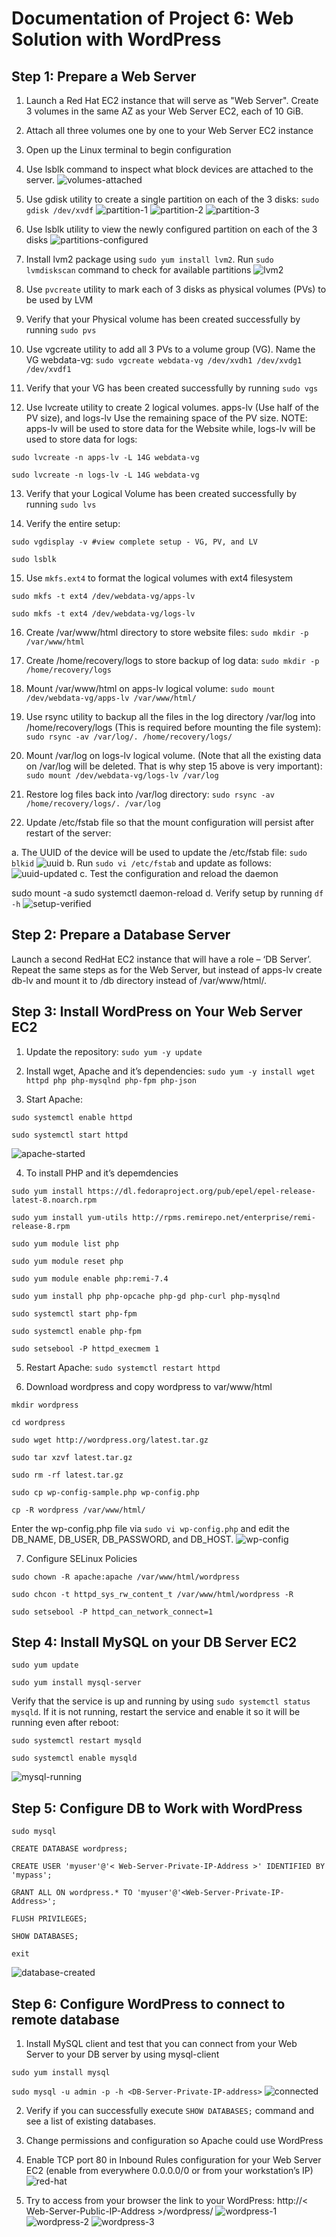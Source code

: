 # Documentation of Project 6: Web Solution with WordPress

## Step 1: Prepare a Web Server

1. Launch a Red Hat EC2 instance that will serve as "Web Server". Create 3 volumes in the same AZ as your Web Server EC2, each of 10 GiB.

2. Attach all three volumes one by one to your Web Server EC2 instance

3. Open up the Linux terminal to begin configuration

4. Use lsblk command to inspect what block devices are attached to the server.
![volumes-attached](./images/volumes-attached.PNG)

5. Use gdisk utility to create a single partition on each of the 3 disks: `sudo gdisk /dev/xvdf`
![partition-1](./images/partition-1.PNG)
![partition-2](./images/partition-2.PNG)
![partition-3](./images/partition-3.PNG)

6. Use lsblk utility to view the newly configured partition on each of the 3 disks
![partitions-configured](./images/partitions-configured.PNG)

7. Install lvm2 package using `sudo yum install lvm2`. Run `sudo lvmdiskscan` command to check for available partitions
![lvm2](./images/lvm2.PNG)

8. Use `pvcreate` utility to mark each of 3 disks as physical volumes (PVs) to be used by LVM

9. Verify that your Physical volume has been created successfully by running `sudo pvs`

10. Use vgcreate utility to add all 3 PVs to a volume group (VG). Name the VG webdata-vg: `sudo vgcreate webdata-vg /dev/xvdh1 /dev/xvdg1 /dev/xvdf1`

11. Verify that your VG has been created successfully by running `sudo vgs`

12. Use lvcreate utility to create 2 logical volumes. apps-lv (Use half of the PV size), and logs-lv Use the remaining space of the PV size. NOTE: apps-lv will be used to store data for the Website while, logs-lv will be used to store data for logs:

`sudo lvcreate -n apps-lv -L 14G webdata-vg`

`sudo lvcreate -n logs-lv -L 14G webdata-vg`

13. Verify that your Logical Volume has been created successfully by running `sudo lvs`

14. Verify the entire setup:

`sudo vgdisplay -v #view complete setup - VG, PV, and LV`

`sudo lsblk`

15. Use `mkfs.ext4` to format the logical volumes with ext4 filesystem

`sudo mkfs -t ext4 /dev/webdata-vg/apps-lv`

`sudo mkfs -t ext4 /dev/webdata-vg/logs-lv`

16. Create /var/www/html directory to store website files: `sudo mkdir -p /var/www/html`

17. Create /home/recovery/logs to store backup of log data: `sudo mkdir -p /home/recovery/logs`

18. Mount /var/www/html on apps-lv logical volume: `sudo mount /dev/webdata-vg/apps-lv /var/www/html/`

19. Use rsync utility to backup all the files in the log directory /var/log into /home/recovery/logs (This is required before mounting the file system): `sudo rsync -av /var/log/. /home/recovery/logs/`

20. Mount /var/log on logs-lv logical volume. (Note that all the existing data on /var/log will be deleted. That is why step 15 above is very
important): `sudo mount /dev/webdata-vg/logs-lv /var/log`

21. Restore log files back into /var/log directory: `sudo rsync -av /home/recovery/logs/. /var/log`

22. Update /etc/fstab file so that the mount configuration will persist after restart of the server:

a. The UUID of the device will be used to update the /etc/fstab file: `sudo blkid`
![uuid](./images/uuid.PNG)
b. Run `sudo vi /etc/fstab` and update as follows:
![uuid-updated](./images/uuid-updated.PNG)
c. Test the configuration and reload the daemon

 sudo mount -a
 sudo systemctl daemon-reload
d. Verify setup by running `df -h`
![setup-verified](./images/setup-verified.PNG)

## Step 2: Prepare a Database Server
Launch a second RedHat EC2 instance that will have a role – ‘DB Server’. Repeat the same steps as for the Web Server, but instead of apps-lv create db-lv and mount it to /db directory instead of /var/www/html/.

## Step 3: Install WordPress on Your Web Server EC2
1. Update the repository: `sudo yum -y update`

2. Install wget, Apache and it’s dependencies: `sudo yum -y install wget httpd php php-mysqlnd php-fpm php-json`

3. Start Apache: 

`sudo systemctl enable httpd`

`sudo systemctl start httpd`

![apache-started](./images/apache-started.PNG)


4. To install PHP and it’s depemdencies

`sudo yum install https://dl.fedoraproject.org/pub/epel/epel-release-latest-8.noarch.rpm`

`sudo yum install yum-utils http://rpms.remirepo.net/enterprise/remi-release-8.rpm`

`sudo yum module list php`

`sudo yum module reset php`

`sudo yum module enable php:remi-7.4`

`sudo yum install php php-opcache php-gd php-curl php-mysqlnd`

`sudo systemctl start php-fpm`

`sudo systemctl enable php-fpm`

`sudo setsebool -P httpd_execmem 1`

5. Restart Apache: `sudo systemctl restart httpd`

6. Download wordpress and copy wordpress to var/www/html

`mkdir wordpress`
 
`cd wordpress`

`sudo wget http://wordpress.org/latest.tar.gz`

`sudo tar xzvf latest.tar.gz`

`sudo rm -rf latest.tar.gz`

`sudo cp wp-config-sample.php wp-config.php`

`cp -R wordpress /var/www/html/`

Enter the wp-config.php file via `sudo vi wp-config.php` and edit the DB_NAME, DB_USER, DB_PASSWORD, and DB_HOST.
![wp-config](./images/wp-config.PNG)

7. Configure SELinux Policies

`sudo chown -R apache:apache /var/www/html/wordpress`

`sudo chcon -t httpd_sys_rw_content_t /var/www/html/wordpress -R`

`sudo setsebool -P httpd_can_network_connect=1`

## Step 4: Install MySQL on your DB Server EC2
`sudo yum update`

`sudo yum install mysql-server`

Verify that the service is up and running by using `sudo systemctl status mysqld`. If it is not running, restart the service and enable it so it will be running even after reboot:

`sudo systemctl restart mysqld`

`sudo systemctl enable mysqld`

![mysql-running](./images/mysql-running.PNG)

## Step 5: Configure DB to Work with WordPress

`sudo mysql`

`CREATE DATABASE wordpress;`

`CREATE USER 'myuser'@'< Web-Server-Private-IP-Address >' IDENTIFIED BY 'mypass';`

`GRANT ALL ON wordpress.* TO 'myuser'@'<Web-Server-Private-IP-Address>';`

`FLUSH PRIVILEGES;`

`SHOW DATABASES;`

`exit`

![database-created](./images/database-created.PNG)

## Step 6: Configure WordPress to connect to remote database

1. Install MySQL client and test that you can connect from your Web Server to your DB server by using mysql-client

`sudo yum install mysql`

`sudo mysql -u admin -p -h <DB-Server-Private-IP-address>`
![connected](./images/connected.PNG)

2. Verify if you can successfully execute `SHOW DATABASES;` command and see a list of existing databases.

3. Change permissions and configuration so Apache could use WordPress

4. Enable TCP port 80 in Inbound Rules configuration for your Web Server EC2 (enable from everywhere 0.0.0.0/0 or from your workstation’s IP)
![red-hat](./images/red-hat.PNG)

5. Try to access from your browser the link to your WordPress: http://< Web-Server-Public-IP-Address >/wordpress/
![wordpress-1](./images/wordpress-1.PNG)
![wordpress-2](./images/wordpress-2.PNG)
![wordpress-3](./images/wordpress-3.PNG)

